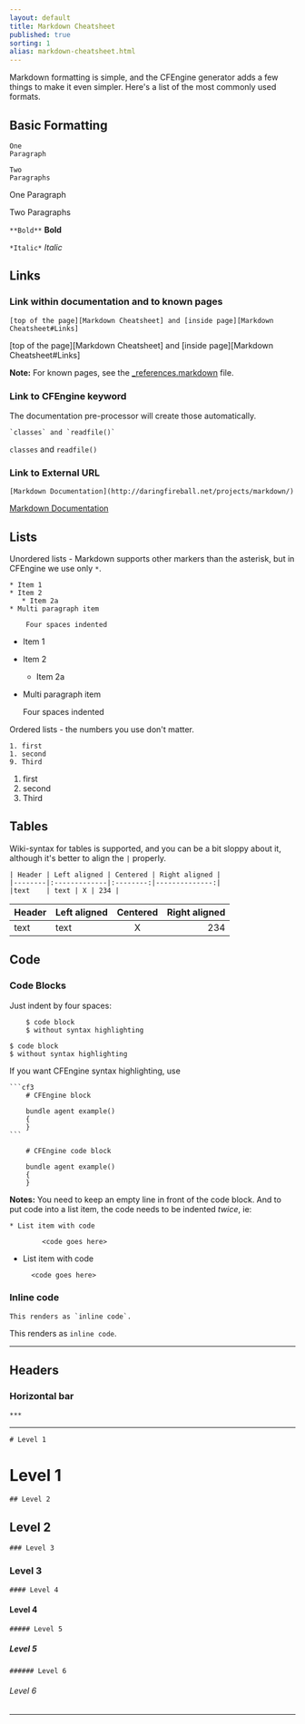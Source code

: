 ```yaml
---
layout: default
title: Markdown Cheatsheet
published: true
sorting: 1
alias: markdown-cheatsheet.html
---
```


Markdown formatting is simple, and the CFEngine generator adds a few things
to make it even simpler. Here's a list of the most commonly used formats.

## Basic Formatting

```
One
Paragraph

Two
Paragraphs
```

One
Paragraph

Two
Paragraphs


`**Bold**` **Bold**

`*Italic*` *Italic*


## Links

### Link within documentation and to known pages

`[top of the page][Markdown Cheatsheet] and [inside page][Markdown Cheatsheet#Links]`

[top of the page][Markdown Cheatsheet] and [inside page][Markdown Cheatsheet#Links]

**Note:** For known pages, see the 
[_references.markdown](https://github.com/cfengine/documentation-generator/blob/master/_references.md)
file.

### Link to CFEngine keyword

The documentation pre-processor will create those automatically.

```
`classes` and `readfile()`
```

`classes` and `readfile()`

### Link to External URL

`[Markdown Documentation](http://daringfireball.net/projects/markdown/)`

[Markdown Documentation](http://daringfireball.net/projects/markdown/syntax)


## Lists

Unordered lists - Markdown supports other markers than the asterisk, but in 
CFEngine we use only `*`.

```
* Item 1
* Item 2
   * Item 2a
* Multi paragraph item

    Four spaces indented
```

* Item 1
* Item 2
   * Item 2a
* Multi paragraph item

    Four spaces indented



Ordered lists - the numbers you use don't matter.

```
1. first
1. second
9. Third
```

1. first
1. second
9. Third

## Tables

Wiki-syntax for tables is supported, and you can be a bit sloppy
about it, although it's better to align the `|` properly.

```
| Header | Left aligned | Centered | Right aligned |
|--------|:-------------|:--------:|--------------:|
|text    | text | X | 234 |
```

| Header | Left aligned | Centered | Right aligned |
|--------|:-------------|:--------:|--------------:|
|text    | text | X | 234 |


## Code

### Code Blocks

Just indent by four spaces:

```
    $ code block
    $ without syntax highlighting
```

    $ code block
    $ without syntax highlighting

If you want CFEngine syntax highlighting, use

    ```cf3
        # CFEngine block
    
        bundle agent example()
        {
        }
    ```

```cf3
    # CFEngine code block

    bundle agent example()
    {
    }
```

**Notes:** You need to keep an empty line in front of the code block. And
to put code into a list item, the code needs to be indented *twice*, ie:

```
* List item with code

        <code goes here>
```

* List item with code

        <code goes here>

### Inline code

    This renders as `inline code`.

This renders as `inline code`.

*****

## Headers

### Horizontal bar

`***`

***

`# Level 1`

# Level 1

`## Level 2`

## Level 2

`### Level 3`

### Level 3

`#### Level 4`

#### Level 4

`##### Level 5`

##### Level 5

`###### Level 6`

###### Level 6

*****
